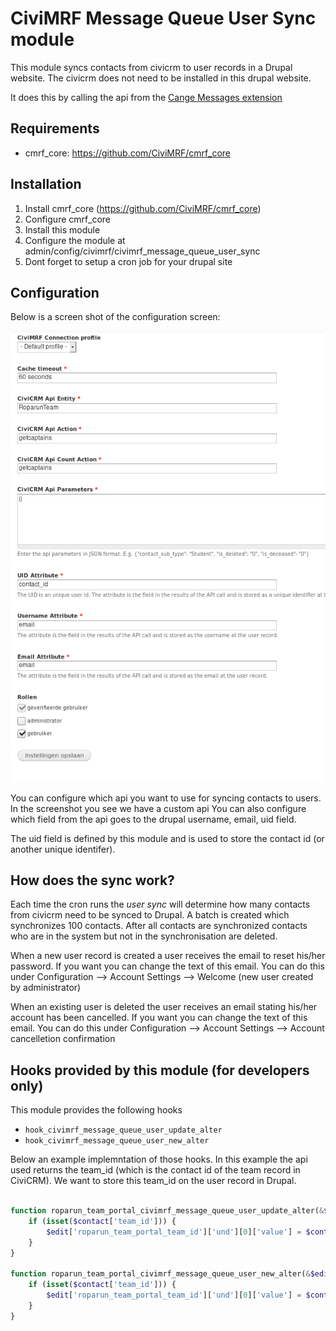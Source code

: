 # CiviMRF Message Queue User Sync module

This module syncs contacts from civicrm to user records in a Drupal website.
The civicrm does not need to be installed in this drupal website.

It does this by calling the api from the [Cange Messages extension](https://lab.civicrm.org/extensions/changemessages) 

## Requirements

* cmrf_core: https://github.com/CiviMRF/cmrf_core

## Installation

1. Install cmrf_core (https://github.com/CiviMRF/cmrf_core)
2. Configure cmrf_core
3. Install this module
4. Configure the module at admin/config/civimrf/civimrf_message_queue_user_sync
5. Dont forget to setup a cron job for your drupal site

## Configuration

Below is a screen shot of the configuration screen:

![Configuration Screen](configuration_screen.png)

You can configure which api you want to use for syncing contacts to users. In the screenshot you see we have a custom api
You can also configure which field from the api goes to the drupal username, email, uid field.

The uid field is defined by this module and is used to store the contact id (or another unique identifer).

## How does the sync work?

Each time the cron runs the _user sync_ will determine how many contacts from civicrm need to be synced to Drupal.
A batch is created which synchronizes 100 contacts. 
After all contacts are synchronized contacts who are in the system but not in the synchronisation are deleted.

When a new user record is created a user receives the email to reset his/her password. If you want you can change the text of this email. 
You can do this under Configuration --> Account Settings --> Welcome (new user created by administrator)

When an existing user is deleted the user receives an email stating his/her account has been cancelled. If you want you can change the text of this email. 
You can do this under Configuration --> Account Settings --> Account cancelletion confirmation

## Hooks provided by this module (for developers only)

This module provides the following hooks

* `hook_civimrf_message_queue_user_update_alter`
* `hook_civimrf_message_queue_user_new_alter`

Below an example implemntation of those hooks. In this example the api used returns the team_id (which is the contact id of the team record in CiviCRM). We want to store this team_id on the user record in Drupal.

```php

function roparun_team_portal_civimrf_message_queue_user_update_alter(&$edit, $contact) {
	if (isset($contact['team_id'])) {
		$edit['roparun_team_portal_team_id']['und'][0]['value'] = $contact['team_id'];
	}
}

function roparun_team_portal_civimrf_message_queue_user_new_alter(&$edit, $contact) {
	if (isset($contact['team_id'])) {
		$edit['roparun_team_portal_team_id']['und'][0]['value'] = $contact['team_id'];
	}
}

```
